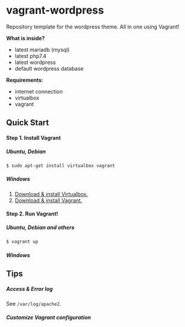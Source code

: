 # vagrant-wordpress
Repository template for the wordpress theme. All in one using Vagrant!

**What is inside?**

- latest mariadb (mysql)
- latest php7.4
- latest wordpress
- default wordpress database

**Requirements:**
- internet connection
- virtualbox
- vagrant


## Quick Start

#### Step 1. Install Vagrant

##### Ubuntu, Debian

```bash
$ sudo apt-get install virtualbox vagrant 
```

##### Windows

1. [Download & install Virtualbox.](https://www.virtualbox.org/wiki/Downloads)
2. [Download & install Vagrant.](https://www.vagrantup.com/downloads)


#### Step 2. Run Vagrant!

##### Ubuntu, Debian and others

```bash
$ vagrant up
```

##### Windows


## Tips 

##### Access & Error log

See `/var/log/apache2`.


##### Customize Vagrant configuration